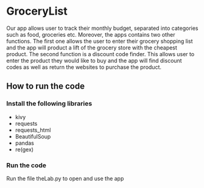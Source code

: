 # GroceryList

Our app allows user to track their monthly budget, separated into categories such as food, groceries etc. Moreover, the apps contains two other functions. The first one allows the user to enter their grocery shopping list and the app will product a lift of the grocery store with the cheapest product. The second function is a discount code finder. This allows user to enter the product they would like to buy and the app will find discount codes as well as return the websites to purchase the product.

## How to run the code

###  Install the following libraries

- kivy
- requests
- requests_html
- BeautifulSoup
- pandas
- re(gex)

### Run the code

Run the file theLab.py to open and use the app
